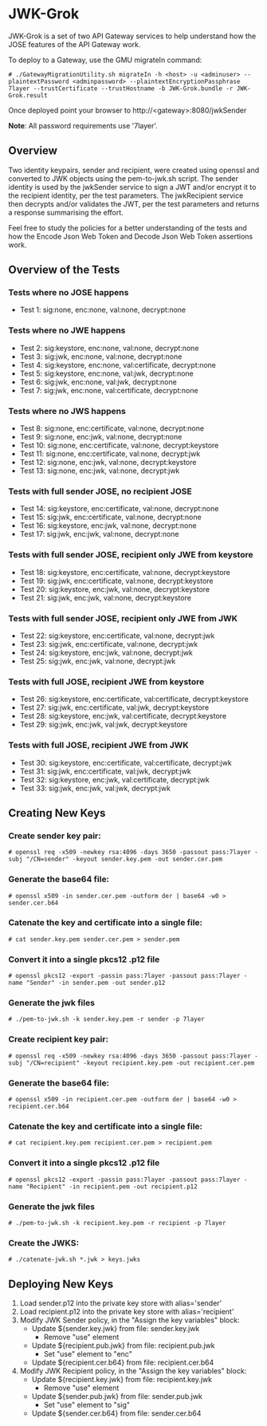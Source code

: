 # JWK-Grok
JWK-Grok is a set of two API Gateway services to help understand how the JOSE features of the API Gateway work.

To deploy to a Gateway, use the GMU migrateIn command:

`# ./GatewayMigrationUtility.sh migrateIn -h <host> -u <adminuser> --plaintextPassword <adminpassword> --plaintextEncryptionPassphrase 7layer --trustCertificate --trustHostname -b JWK-Grok.bundle -r JWK-Grok.result`

Once deployed point your browser to http://&lt;gateway&gt;:8080/jwkSender

**Note**: All password requirements use '7layer'.

## Overview

Two identity keypairs, sender and recipient, were created using openssl and converted to JWK objects using the pem-to-jwk.sh script. The sender identity is used by the jwkSender service to sign a JWT and/or encrypt it to the recipient identity, per the test parameters. The jwkRecipient service then decrypts and/or validates the JWT, per the test parameters and returns a response summarising the effort.

Feel free to study the policies for a better understanding of the tests and how the Encode Json Web Token and Decode Json Web Token assertions work.

## Overview of the Tests

### Tests where no JOSE happens
- Test 1: sig:none, enc:none, val:none, decrypt:none

### Tests where no JWE happens
- Test 2: sig:keystore, enc:none, val:none, decrypt:none
- Test 3: sig:jwk, enc:none, val:none, decrypt:none
- Test 4: sig:keystore, enc:none, val:certificate, decrypt:none
- Test 5: sig:keystore, enc:none, val:jwk, decrypt:none
- Test 6: sig:jwk, enc:none, val:jwk, decrypt:none
- Test 7: sig:jwk, enc:none, val:certificate, decrypt:none

### Tests where no JWS happens
- Test 8: sig:none, enc:certificate, val:none, decrypt:none
- Test 9: sig:none, enc:jwk, val:none, decrypt:none
- Test 10: sig:none, enc:certificate, val:none, decrypt:keystore
- Test 11: sig:none, enc:certificate, val:none, decrypt:jwk
- Test 12: sig:none, enc:jwk, val:none, decrypt:keystore
- Test 13: sig:none, enc:jwk, val:none, decrypt:jwk

### Tests with full sender JOSE, no recipient JOSE
- Test 14: sig:keystore, enc:certificate, val:none, decrypt:none
- Test 15: sig:jwk, enc:certificate, val:none, decrypt:none
- Test 16: sig:keystore, enc:jwk, val:none, decrypt:none
- Test 17: sig:jwk, enc:jwk, val:none, decrypt:none

### Tests with full sender JOSE, recipient only JWE from keystore
- Test 18: sig:keystore, enc:certificate, val:none, decrypt:keystore
- Test 19: sig:jwk, enc:certificate, val:none, decrypt:keystore
- Test 20: sig:keystore, enc:jwk, val:none, decrypt:keystore
- Test 21: sig:jwk, enc:jwk, val:none, decrypt:keystore

### Tests with full sender JOSE, recipient only JWE from JWK
- Test 22: sig:keystore, enc:certificate, val:none, decrypt:jwk
- Test 23: sig:jwk, enc:certificate, val:none, decrypt:jwk
- Test 24: sig:keystore, enc:jwk, val:none, decrypt:jwk
- Test 25: sig:jwk, enc:jwk, val:none, decrypt:jwk

### Tests with full JOSE, recipient JWE from keystore
- Test 26: sig:keystore, enc:certificate, val:certificate, decrypt:keystore
- Test 27: sig:jwk, enc:certificate, val:jwk, decrypt:keystore
- Test 28: sig:keystore, enc:jwk, val:certificate, decrypt:keystore
- Test 29: sig:jwk, enc:jwk, val:jwk, decrypt:keystore

### Tests with full JOSE, recipient JWE from JWK
- Test 30: sig:keystore, enc:certificate, val:certificate, decrypt:jwk
- Test 31: sig:jwk, enc:certificate, val:jwk, decrypt:jwk
- Test 32: sig:keystore, enc:jwk, val:certificate, decrypt:jwk
- Test 33: sig:jwk, enc:jwk, val:jwk, decrypt:jwk

## Creating New Keys

### Create sender key pair:

`# openssl req -x509 -newkey rsa:4096 -days 3650 -passout pass:7layer -subj "/CN=sender" -keyout sender.key.pem -out sender.cer.pem`

### Generate the base64 file:
`# openssl x509 -in sender.cer.pem -outform der | base64 -w0 > sender.cer.b64`

### Catenate the key and certificate into a single file:
`# cat sender.key.pem sender.cer.pem > sender.pem`

### Convert it into a single pkcs12 .p12 file
`# openssl pkcs12 -export -passin pass:7layer -passout pass:7layer -name "Sender" -in sender.pem -out sender.p12`

### Generate the jwk files
`# ./pem-to-jwk.sh -k sender.key.pem -r sender -p 7layer`

### Create recipient key pair:
`# openssl req -x509 -newkey rsa:4096 -days 3650 -passout pass:7layer -subj "/CN=recipient" -keyout recipient.key.pem -out recipient.cer.pem`

### Generate the base64 file:
`# openssl x509 -in recipient.cer.pem -outform der | base64 -w0 > recipient.cer.b64`

### Catenate the key and certificate into a single file:
`# cat recipient.key.pem recipient.cer.pem > recipient.pem`

### Convert it into a single pkcs12 .p12 file
`# openssl pkcs12 -export -passin pass:7layer -passout pass:7layer -name "Recipient" -in recipient.pem -out recipient.p12`

### Generate the jwk files
`# ./pem-to-jwk.sh -k recipient.key.pem -r recipient -p 7layer`

### Create the JWKS:
`# ./catenate-jwk.sh *.jwk > keys.jwks`

## Deploying New Keys

1. Load sender.p12 into the private key store with alias='sender'
2. Load recipient.p12 into the private key store with alias='recipient'
3. Modify JWK Sender policy, in the "Assign the key variables" block:
    - Update ${sender.key.jwk} from file: sender.key.jwk
        - Remove "use" element
    - Update ${recipient.pub.jwk} from file: recipient.pub.jwk
        - Set "use" element to "enc"
    - Update ${recipient.cer.b64} from file: recipient.cer.b64
4. Modify JWK Recipient policy, in the "Assign the key variables" block:
    - Update ${recipient.key.jwk} from file: recipient.key.jwk
        - Remove "use" element
    - Update ${sender.pub.jwk} from file: sender.pub.jwk
        - Set "use" element to "sig"
    - Update ${sender.cer.b64} from file: sender.cer.b64
